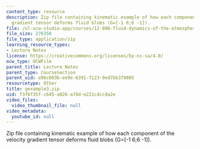 ```yaml
---
content_type: resource
description: Zip file containing kinematic example of how each component of the velocity
  gradient tensor deforms fluid blobs (G=[-1 6;6 -1]).
file: /ol-ocw-studio-app/courses/12-800-fluid-dynamics-of-the-atmosphere-and-ocean-fall-2004/f3f6f35fc645a026a78de221c4ccda2e_gexample3.zip
file_size: 276350
file_type: application/zip
learning_resource_types:
- Lecture Notes
license: https://creativecommons.org/licenses/by-nc-sa/4.0/
ocw_type: OCWFile
parent_title: Lecture Notes
parent_type: CourseSection
parent_uid: e9bc603b-ee9e-6391-f123-9ed7bb379805
resourcetype: Other
title: gexample3.zip
uid: f3f6f35f-c645-a026-a78d-e221c4ccda2e
video_files:
  video_thumbnail_file: null
video_metadata:
  youtube_id: null
---
```

Zip file containing kinematic example of how each component of the velocity gradient tensor deforms fluid blobs (G=[-1 6;6 -1]).